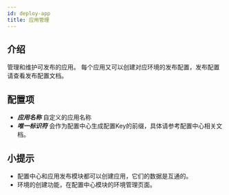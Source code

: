 ```yaml
---
id: deploy-app
title: 应用管理
---
```


## 介绍
管理和维护可发布的应用。
每个应用又可以创建对应环境的发布配置，发布配置请查看发布配置文档。

## 配置项
- ***应用名称*** 自定义的应用名称
- ***唯一标识符*** 会作为配置中心生成配置Key的前缀，具体请参考配置中心相关文档。

## 小提示
- 配置中心和应用发布模块都可以创建应用，它们的数据是互通的。
- 环境的创建功能，在配置中心模块的环境管理页面。